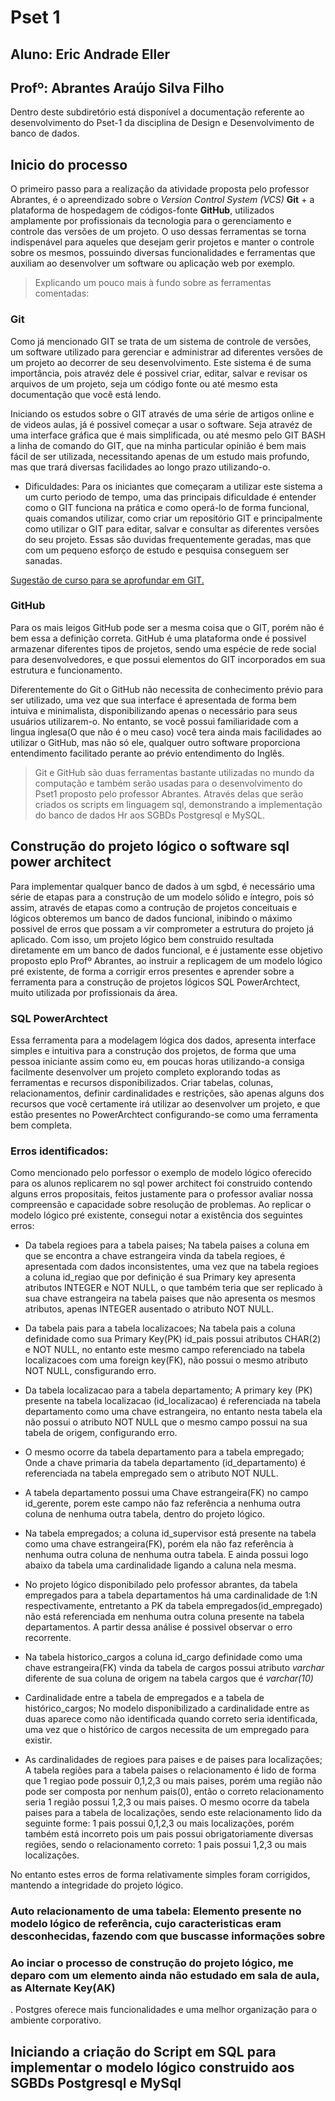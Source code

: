# **Pset 1**
## Aluno: Eric Andrade Eller 
## Profº: Abrantes Araújo Silva Filho

Dentro deste subdiretório está disponível a documentação referente ao desenvolvimento do Pset-1 da disciplina de Design e Desenvolvimento de banco de dados.


## Inicio do processo
O primeiro passo para a realização da atividade proposta pelo professor Abrantes, é o apreendizado sobre o _Version Control System (VCS)_ **Git** + a plataforma de hospedagem de códigos-fonte **GitHub**, utilizados amplamente por profissionais da tecnologia para o gerenciamento e controle das versões de um projeto. O uso dessas ferramentas se torna indispenável para aqueles que desejam gerir projetos e manter o controle sobre os mesmos, possuindo diversas funcionalidades e ferramentas que auxiliam ao desenvolver um software ou aplicação web por exemplo.


>Explicando um pouco mais à fundo sobre as ferramentas comentadas:
### Git
Como já mencionado GIT se trata de um sistema de controle de versões, um software utilizado para gerenciar e administrar ad diferentes versões de um projeto ao decorrer de seu desenvolvimento. Este sistema é de suma importância, pois atravéz dele é possivel criar, editar, salvar e revisar os arquivos de um projeto, seja um código fonte ou até mesmo esta documentação que você está lendo.

Iniciando os estudos sobre o GIT através de uma série de artigos online e de videos aulas, já é possivel começar a usar o software. Seja atravéz de uma interface gráfica que é mais simplificada, ou até mesmo pelo GIT BASH a linha de comando do GIT, que na minha particular opinião é bem mais fácil de ser utilizada, necessitando apenas de um estudo mais profundo, mas que trará diversas facilidades ao longo prazo utilizando-o.

- Dificuldades: 
Para os iniciantes que começaram a utilizar este sistema a um curto periodo de tempo, uma das principais dificuldade é entender como o GIT funciona na prática e como operá-lo de forma funcional, quais comandos utilizar, como criar um repositório GIT e principalmente como utilizar o GIT para editar, salvar e consultar as diferentes versões do seu projeto. Essas são duvidas frequentemente geradas, mas que com um pequeno esforço de estudo e pesquisa conseguem ser sanadas.

[Sugestão de curso para se aprofundar em GIT.](https://youtube.com/playlist?list=PLucm8g_ezqNq0dOgug6paAkH0AQSJPlIe)

### GitHub
Para os mais leigos GitHub pode ser a mesma coisa que o GIT, porém não é bem essa a definição correta. GitHub é uma plataforma onde é possivel armazenar diferentes tipos de projetos, sendo uma espécie de rede social para desenvolvedores, e que possui elementos do GIT incorporados em sua estrutura e funcionamento.

Diferentemente do Git o GitHub não necessita de conhecimento prévio para ser utilizado, uma vez que sua interface é apresentada de forma bem intuiva e minimalista, disponibilizando apenas o necessário para seus usuários utilizarem-o. No entanto, se você possui familiaridade com a lingua inglesa(O que não é o meu caso) você tera ainda mais facilidades ao utilizar o GitHub, mas não só ele, qualquer outro software proporciona entendimento facilitado perante ao prévio entendimento do Inglês.

>Git e GitHub são duas ferramentas bastante utilizadas no mundo da computação e também serão usadas para o desenvolvimento do Pset1 proposto pelo professor Abrantes. Através delas que serão criados os scripts em linguagem sql, demonstrando a implementação do banco de dados Hr aos SGBDs Postgresql e MySQL.

## Construção do projeto lógico o software sql power architect
Para implementar qualquer banco de dados à um sgbd, é necessário uma série de etapas para a construção de um modelo sólido e íntegro, pois só assim, através de etapas como a contrução de  projetos conceituais e lógicos obteremos um banco de dados funcional, inibindo o máximo possivel de erros que possam a vir comprometer a estrutura do projeto já aplicado. Com isso, um projeto lógico bem construido resultada diretamente em um banco de dados funcional, e é justamente esse objetivo proposto eplo Profº Abrantes, ao instruir a replicagem de um modelo lógico pré existente, de forma a corrigir erros presentes e aprender sobre a ferramenta para a construção de projetos lógicos SQL PowerArchtect, muito utilizada por profissionais da área.

### SQL PowerArchtect
Essa ferramenta para a modelagem lógica dos dados, apresenta interface simples e intuitiva para a construção dos projetos, de forma que uma pessoa iniciante assim como eu, em poucas horas utilizando-a consiga facilmente desenvolver um projeto completo explorando todas as ferramentas e recursos disponibilizados. Criar tabelas, colunas, relacionamentos, definir cardinalidades e restrições, são apenas alguns dos recursos que você certamente irá utilizar ao desenvolver um projeto, e que estão presentes no PowerArchtect configurando-se como uma ferramenta bem completa.  

### Erros identificados:
Como mencionado pelo porfessor o exemplo de modelo lógico oferecido para os alunos replicarem no sql power architect foi construido contendo alguns erros propositais, feitos justamente para o professor avaliar nossa compreensão e capacidade sobre resolução de problemas. Ao replicar o modelo lógico pré existente, consegui notar a existência dos seguintes erros:

- Da tabela regioes para a tabela paises; Na tabela paises a coluna em que se encontra a chave estrangeira vinda da tabela regioes, é apresentada com dados inconsistentes, uma vez que na tabela regioes a coluna id_regiao que por definição é sua Primary key apresenta atributos INTEGER e NOT NULL, o que também teria que ser replicado à sua chave estrangeira na tabela paises que não apresenta os mesmos atributos, apenas INTEGER ausentado o atributo NOT NULL.

- Da tabela pais para a tabela localizacoes; Na tabela pais a coluna definidade como sua Primary Key(PK) id_pais possui atributos CHAR(2) e NOT NULL, no entanto este mesmo campo referenciado na tabela localizacoes com uma foreign key(FK), não possui o mesmo atributo NOT NULL, consfigurando erro.

- Da tabela localizacao para a tabela departamento; A primary key (PK) presente na tabela localizacao (id_localizacao) é referenciada na tabela departamento como uma chave estrangeira, no entanto nesta tabela ela não possui o atributo NOT NULL que o mesmo campo possui na sua tabela de origem, configurando erro.

- O mesmo ocorre da tabela departamento para a tabela empregado; Onde a chave primaria da tabela departamento (id_departamento) é referenciada na tabela empregado sem o atributo NOT NULL.

- A tabela departamento possui uma Chave estrangeira(FK) no campo id_gerente, porem este campo não faz referência a nenhuma outra coluna de nenhuma outra tabela, dentro do projeto lógico.

- Na tabela empregados; a coluna id_supervisor está presente na tabela como uma chave estrangeira(FK), porém ela não faz referência à nenhuma outra coluna de nenhuma outra tabela. E ainda possui logo abaixo da tabela uma cardinalidade ligando a caluna nela mesma.

- No projeto lógico disponibilado pelo professor abrantes, da tabela empregados para a tabela departamentos há uma cardinalidade de 1:N respectivamente, entretanto a PK da tabela empregados(id_empregado) não está referenciada em nenhuma outra coluna presente na tabela departamentos. A partir dessa análise é possivel observar o erro recorrente.

-  Na tabela historico_cargos a coluna id_cargo definidade como uma chave estrangeira(FK) vinda da tabela de cargos possui atributo _varchar_ diferente de sua coluna de origem na tabela cargos que é _varchar(10)_

- Cardinalidade entre a tabela de empregados e a tabela de histórico_cargos; No modelo disponibilizado a cardinalidade entre as duas aparece como não identificada quando correto seria identificada, uma vez que o histórico de cargos necessita de um empregado para existir.


- As cardinalidades de regioes para paises e de paises para localizações; A tabela regiões para a tabela paises o relacionamento é lido de forma que 1 regiao pode possuir 0,1,2,3 ou mais paises, porém uma região não pode ser composta por nenhum pais(0), então o correto relacionamento seria 1 região possui 1,2,3 ou mais paises. 
O mesmo ocorre da tabela paises para a tabela de localizações, sendo este relacionamento lido da seguinte forme: 1 pais possui 0,1,2,3 ou mais localizações, porém também está incorreto pois um pais possui obrigatoriamente diversas regiões, sendo o relacionamento correto: 1 pais possui 1,2,3 ou mais localizações.

No entanto estes erros de forma relativamente simples foram corrigidos, mantendo a integridade do projeto lógico. 

### Auto relacionamento de uma tabela: Elemento presente no modelo lógico de referência, cujo caracteristicas eram desconhecidas, fazendo com que buscasse informações sobre

### Ao inciar o processo de construção do projeto lógico, me deparo com um elemento ainda não estudado em sala de aula, as Alternate Key(AK)

. Postgres oferece mais funcionalidades e uma melhor organização para o ambiente corporativo.

## Iniciando a criação do Script em SQL para implementar o modelo lógico construido aos SGBDs Postgresql e MySql